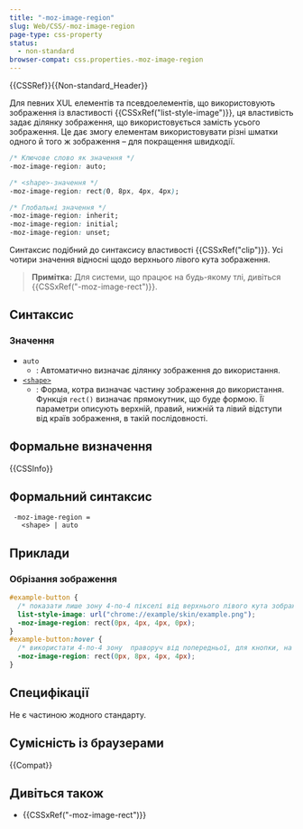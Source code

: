 ```yaml
---
title: "-moz-image-region"
slug: Web/CSS/-moz-image-region
page-type: css-property
status:
  - non-standard
browser-compat: css.properties.-moz-image-region
---
```


{{CSSRef}}{{Non-standard_Header}}

Для певних XUL елементів та псевдоелементів, що використовують зображення із властивості {{CSSxRef("list-style-image")}}, ця властивість задає ділянку зображення, що використовується замість усього зображення. Це дає змогу елементам використовувати різні шматки одного й того ж зображення – для покращення швидкодії.

```css
/* Ключове слово як значення */
-moz-image-region: auto;

/* <shape>-значення */
-moz-image-region: rect(0, 8px, 4px, 4px);

/* Глобальні значення */
-moz-image-region: inherit;
-moz-image-region: initial;
-moz-image-region: unset;
```

Синтаксис подібний до синтаксису властивості {{CSSxRef("clip")}}. Усі чотири значення відносні щодо верхнього лівого кута зображення.

> **Примітка:** Для системи, що працює на будь-якому тлі, дивіться {{CSSxRef("-moz-image-rect")}}.

## Синтаксис

### Значення

- `auto`
  - : Автоматично визначає ділянку зображення до використання.
- [`<shape>`](/uk/docs/Web/CSS/shape)
  - : Форма, котра визначає частину зображення до використання. Функція `rect()` визначає прямокутник, що буде формою. Її параметри описують верхній, правий, нижній та лівий відступи від країв зображення, в такій послідовності.

## Формальне визначення

{{CSSInfo}}

## Формальний синтаксис

```plain
 -moz-image-region =
   <shape> | auto
```

## Приклади

### Обрізання зображення

```css
#example-button {
  /* показати лише зону 4-по-4 пікселі від верхнього лівого кута зображення */
  list-style-image: url("chrome://example/skin/example.png");
  -moz-image-region: rect(0px, 4px, 4px, 0px);
}
#example-button:hover {
  /* використати 4-по-4 зону  праворуч від попередньої, для кнопки, на яку наведено курсор миші */
  -moz-image-region: rect(0px, 8px, 4px, 4px);
}
```

## Специфікації

Не є частиною жодного стандарту.

## Сумісність із браузерами

{{Compat}}

## Дивіться також

- {{CSSxRef("-moz-image-rect")}}
